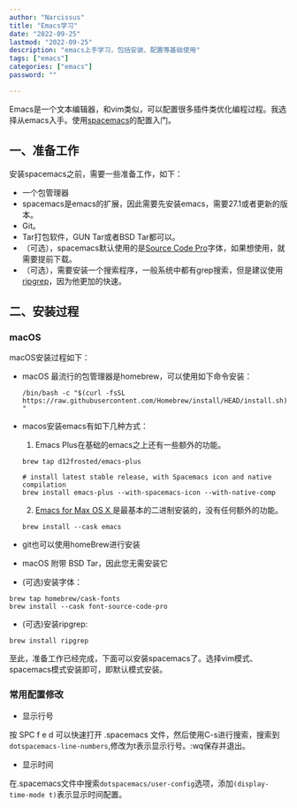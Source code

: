 ```yaml
---
author: "Narcissus"
title: "Emacs学习"
date: "2022-09-25"
lastmod: "2022-09-25"
description: "emacs上手学习，包括安装、配置等基础使用"
tags: ["emacs"]
categories: ["emacs"]
password: ""

---
```


Emacs是一个文本编辑器，和vim类似，可以配置很多插件类优化编程过程。我选择从emacs入手。使用[spacemacs](https://github.com/syl20bnr/spacemacs)的配置入门。

## 一、准备工作

安装spacemacs之前，需要一些准备工作，如下：

- 一个包管理器
- spacemacs是emacs的扩展，因此需要先安装emacs，需要27.1或者更新的版本。
- Git。
- Tar打包软件，GUN Tar或者BSD Tar都可以。
- （可选），spacemacs默认使用的是[Source Code Pro](https://adobe-fonts.github.io/source-code-pro/)字体，如果想使用，就需要提前下载。
- （可选），需要安装一个搜索程序，一般系统中都有grep搜索，但是建议使用[ripgrep](https://github.com/BurntSushi/ripgrep)，因为他更加的快速。

## 二、安装过程

### macOS

macOS安装过程如下：

- macOS 最流行的包管理器是homebrew，可以使用如下命令安装：

    `/bin/bash -c "$(curl -fsSL https://raw.githubusercontent.com/Homebrew/install/HEAD/install.sh)"`

- macos安装emacs有如下几种方式：

    1. Emacs Plus在基础的emacs之上还有一些额外的功能。

    ```shell
    brew tap d12frosted/emacs-plus
    
    # install latest stable release, with Spacemacs icon and native compilation
    brew install emacs-plus --with-spacemacs-icon --with-native-comp
    ```

    2. [Emacs for Max OS X ](https://emacsformacosx.com/)是最基本的二进制安装的，没有任何额外的功能。

    `brew install --cask emacs`

- git也可以使用homeBrew进行安装

- macOS 附带 BSD Tar，因此您无需安装它
- (可选)安装字体：

```shell
brew tap homebrew/cask-fonts
brew install --cask font-source-code-pro
```

- (可选)安装ripgrep:

`brew install ripgrep`

至此，准备工作已经完成，下面可以安装spacemacs了。选择vim模式、spacemacs模式安装即可，即默认模式安装。

### 常用配置修改

- 显示行号

按 SPC f e d 可以快速打开 .spacemacs 文件，然后使用C-s进行搜索，搜索到`dotspacemacs-line-numbers`,修改为t表示显示行号。:wq保存并退出。

- 显示时间

在.spacemacs文件中搜索`dotspacemacs/user-config`选项，添加`(display-time-mode t)`表示显示时间配置。